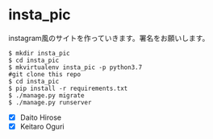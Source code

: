 # insta_pic
instagram風のサイトを作っていきます。署名をお願いします。

```
$ mkdir insta_pic
$ cd insta_pic
$ mkvirtualenv insta_pic -p python3.7
#git clone this repo
$ cd insta_pic
$ pip install -r requirements.txt
$ ./manage.py migrate
$ ./manage.py runserver
```

- [x] Daito Hirose
- [x] Keitaro Oguri
